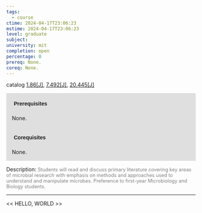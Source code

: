 ```yaml
---
tags:
  - course
ctime: 2024-04-17T23:06:23
mstime: 2024-04-17T23:06:23
level: graduate
subject: 
university: mit
completion: open
percentage: 0
prereq: None.
coreq: None.
---
```


catalog [1.86[J]](http://student.mit.edu/catalog/m1c.html#1.86), [7.492[J]](http://student.mit.edu/catalog/m7a.html#7.492), [20.445[J]](http://student.mit.edu/catalog/m20a.html#20.445)

<span style="display: block; padding: 15px; background-color: rgb(100, 100, 100, 0.2);"><font id="m_prereq306_0" style="display: block; font-family: Arial, sans-serif; font-weight: bold; padding: 5px">Prerequisites</font><br><span id="prereq306_0">None.</span></span>
<span style="display: block; padding: 15px; background-color: rgb(100, 100, 100, 0.2);"><font id="m_coreq306_0" style="display: block; font-family: Arial, sans-serif; font-weight: bold; padding: 5px">Corequisites</font><br><span id="coreq306_0">None.</span></span>

<font style="">Description:</font>
<font style="color: grey; font-size: 0.8rem;">Students will read and discuss primary literature covering key areas of microbial research with emphasis on methods and approaches used to understand and manipulate microbes. Preference to first-year Microbiology and Biology students.</font>



---

<< HELLO, WORLD >>
